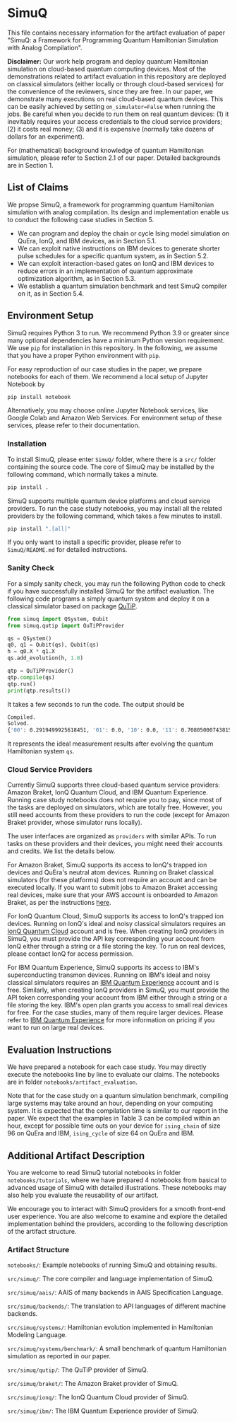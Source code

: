 # SimuQ

This file contains necessary information for the artifact evaluation of paper "SimuQ: a Framework for Programming Quantum Hamiltonian Simulation with Analog Compilation".

**Disclaimer:** Our work help program and deploy quantum Hamiltonian simulation on cloud-based quantum computing devices. Most of the demonstrations related to artifact evaluation in this repository are deployed on classical simulators (either locally or through cloud-based services) for the convenience of the reviewers, since they are free. In our paper, we demonstrate many executions on real cloud-based quantum devices. This can be easily achieved by setting `on_simulator=False` when running the jobs. Be careful when you decide to run them on real quantum devices: (1) it inevitably requires your access credentials to the cloud service providers; (2) it costs real money; (3) and it is expensive (normally take dozens of dollars for an experiment).

For (mathematical) background knowledge of quantum Hamiltonian simulation, please refer to Section 2.1 of our paper. Detailed backgrounds are in Section 1.

## List of Claims

We propse SimuQ, a framework for programming quantum Hamiltonian simulation with analog compilation. Its design and implementation enable us to conduct the following case studies in Section 5.
- We can program and deploy the chain or cycle Ising model simulation on QuEra, IonQ, and IBM devices, as in Section 5.1.
- We can exploit native instructions on IBM devices to generate shorter pulse schedules for a specific quantum system, as in Section 5.2.
- We can exploit interaction-based gates on IonQ and IBM devices to reduce errors in an implementation of quantum approximate optimization algorithm, as in Section 5.3.
- We establish a quantum simulation benchmark and test SimuQ compiler on it, as in Section 5.4.

## Environment Setup

SimuQ requires Python 3 to run. We recommend Python 3.9 or greater since many optional dependencies have a minimum Python version requirement. We use `pip` for installation in this repository. In the following, we assume that you have a proper Python environment with `pip`. 

For easy reproduction of our case studies in the paper, we prepare notebooks for each of them. We recommend a local setup of Jupyter Notebook by

```bash
pip install notebook
```

Alternatively, you may choose online Jupyter Notebook services, like Google Colab and Amazon Web Services. For environment setup of these services, please refer to their documentation.

### Installation

To install SimuQ, please enter `SimuQ/` folder, where there is a `src/` folder containing the source code. The core of SimuQ may be installed by the following command, which normally takes a minute.

```bash
pip install .
```

SimuQ supports multiple quantum device platforms and cloud service providers. To run the case study notebooks, you may install all the related providers by the following command, which takes a few minutes to install.

```bash
pip install ".[all]"
```

If you only want to install a specific provider, please refer to `SimuQ/README.md` for detailed instructions.

### Sanity Check

For a simply sanity check, you may run the following Python code to check if you have successfully installed SimuQ for the artifact evaluation. The following code programs a simply quantum system and deploy it on a classical simulator based on package [QuTiP](https://qutip.org/).

```python
from simuq import QSystem, Qubit
from simuq.qutip import QuTiPProvider

qs = QSystem()
q0, q1 = Qubit(qs), Qubit(qs)
h = q0.X * q1.X
qs.add_evolution(h, 1.0)

qtp = QuTiPProvider()
qtp.compile(qs)
qtp.run()
print(qtp.results())
```

It takes a few seconds to run the code. The output should be

```bash
Compiled.
Solved.
{'00': 0.2919499925618451, '01': 0.0, '10': 0.0, '11': 0.7080500074381548}
```

It represents the ideal measurement results after evolving the quantum Hamiltonian system `qs`.

### Cloud Service Providers

Currently SimuQ supports three cloud-based quantum service providers: Amazon Braket, IonQ Quantum Cloud, and IBM Quantum Experience. Running case study notebooks does not require you to pay, since most of the tasks are deployed on simulators, which are totally free. However, you still need accounts from these providers to run the code (except for Amazon Braket provider, whose simulator runs locally).

The user interfaces are organized as `providers` with similar APIs. To run tasks on these providers and their devices, you might need their accounts and credits. We list the details below.

For Amazon Braket, SimuQ supports its access to IonQ's trapped ion devices and QuEra's neutral atom devices. Running on Braket classical simulators (for these platforms) does not require an account and can be executed locally. If you want to submit jobs to Amazon Braket accessing real devices, make sure that your AWS account is onboarded to Amazon Braket, as per the instructions [here](https://github.com/amazon-braket/amazon-braket-sdk-python#prerequisites).

For IonQ Quantum Cloud, SimuQ supports its access to IonQ's trapped ion devices. Running on IonQ's ideal and noisy classical simulators requires an [IonQ Quantum Cloud](https://ionq.com/quantum-cloud) account and is free. When creating IonQ providers in SimuQ, you must provide the API key corresponding your account from IonQ either through a string or a file storing the key. To run on real devices, please contact IonQ for access permission.

For IBM Quantum Experience, SimuQ supports its access to IBM's superconducting transmon devices. Running on IBM's ideal and noisy classical simulators requires an [IBM Quantum Experience](https://quantum-computing.ibm.com/) account and is free. Similarly, when creating IonQ providers in SimuQ, you must provide the API token corresponding your account from IBM either through a string or a file storing the key. IBM's open plan grants you access to small real devices for free. For the case studies, many of them require larger devices. Please refer to [IBM Quantum Experience](https://quantum-computing.ibm.com/) for more information on pricing if you want to run on large real devices.

## Evaluation Instructions

We have prepared a notebook for each case study. You may directly execute the notebooks line by line to evaluate our claims. The notebooks are in folder `notebooks/artifact_evaluation`. 

Note that for the case study on a quantum simulation benchmark, compiling large systems may take around an hour, depending on your computing system. It is expected that the compilation time is similar to our report in the paper. We expect that the examples in Table 3 can be compiled within an hour, except for possible time outs on your device for `ising_chain` of size 96 on QuEra and IBM, `ising_cycle` of size 64 on QuEra and IBM.

## Additional Artifact Description

You are welcome to read SimuQ tutorial notebooks in folder `notebooks/tutorials`, where we have prepared 4 notebooks from basical to advanced usage of SimuQ with detailed illustrations. These notebooks may also help you evaluate the reusability of our artifact.

We encourage you to interact with SimuQ providers for a smooth front-end user experience. You are also welcome to examine and explore the detailed implementation behind the providers, according to the following description of the artifact structure.

### Artifact Structure

`notebooks/`: Example notebooks of running SimuQ and obtaining results.

`src/simuq/`: The core compiler and language implementation of SimuQ.

`src/simuq/aais/`: AAIS of many backends in AAIS Specification Language.

`src/simuq/backends/`: The translation to API languages of different machine backends.

`src/simuq/systems/`: Hamiltonian evolution implemented in Hamiltonian Modeling Language.

`src/simuq/systems/benchmark/`: A small benchmark of quantum Hamiltonian simulation as reported in our paper.

`src/simuq/qutip/`: The QuTiP provider of SimuQ.

`src/simuq/braket/`: The Amazon Braket provider of SimuQ.

`src/simuq/ionq/`: The IonQ Quantum Cloud provider of SimuQ.

`src/simuq/ibm/`: The IBM Quantum Experience provider of SimuQ.

